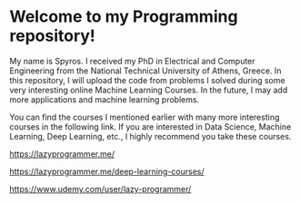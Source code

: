 # Welcome to my Programming repository!

My name is Spyros. I received my PhD in Electrical and Computer Engineering from the National Technical University of Athens, Greece. In this repository, I will upload the code from problems I solved during some very interesting online Machine Learning Courses. In the future, I may add more applications and machine learning problems.

You can find the courses I mentioned earlier with many more interesting courses in the following link. If you are interested in Data Science, Machine Learning, Deep Learning, etc., I highly recommend you take these courses.

https://lazyprogrammer.me/

https://lazyprogrammer.me/deep-learning-courses/

https://www.udemy.com/user/lazy-programmer/
